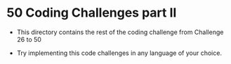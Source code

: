 # 50 Coding Challenges part II

- This directory contains the rest of the coding challenge from Challenge 26 to 50

- Try implementing this code challenges in any language of your choice.
